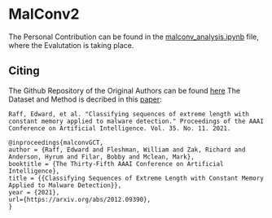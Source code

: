 # MalConv2
The Personal Contribution can be found in the [malconv_analysis.ipynb](https://github.com/XSnelliusX/BA-Ransomware-Detection-Code/blob/main/MalConv2/malconv_analysis.ipynb) file, where the Evalutation is taking place.

## Citing
The Github Repository of the Original Authors can be found [here](https://github.com/FutureComputing4AI/MalConv2)
The Dataset and Method is decribed in this [paper](https://ojs.aaai.org/index.php/AAAI/article/view/17131):

```
Raff, Edward, et al. "Classifying sequences of extreme length with constant memory applied to malware detection." Proceedings of the AAAI Conference on Artificial Intelligence. Vol. 35. No. 11. 2021.

@inproceedings{malconvGCT,
author = {Raff, Edward and Fleshman, William and Zak, Richard and Anderson, Hyrum and Filar, Bobby and Mclean, Mark},
booktitle = {The Thirty-Fifth AAAI Conference on Artificial Intelligence},
title = {{Classifying Sequences of Extreme Length with Constant Memory Applied to Malware Detection}},
year = {2021},
url={https://arxiv.org/abs/2012.09390},
}
```
